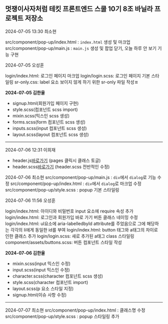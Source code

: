 ## 멋쟁이사자처럼 테킷 프론트엔드 스쿨 10기 8조 바닐라 프로젝트 저장소
2024-07-05 13:30 최소현

src/component/pop-up/index.html : `index.html` 생성 및 마크업
src/component/pop-up/main.js : `main.js` 생성 및 팝업 닫기, 오늘 하루 안 보기 기능 구현



2024-07-05 오성훈

login/index.html: 로그인 페이지 마크업
login/login.scss: 로그인 페이지 기본 스타일링
sr-only.css: label 요소 보이지 않게 하기 위한 sr-only 파일 작성ㅍ

**2024-07-05 김한울**

- signup.html(회원가입 페이지 구현)
- style.scss(컴포넌트 scss import)
- mixin.scss(믹스인 scss 생성)
- forms.scss(form 컴포넌트 scss 생성)
- inputs.scss(input 컴포넌트 scss 생성)
- layout.scss(layout 컴포넌트 scss 생성)

---
2024-07-06 12:31 이희재 

- header.js[바로가기](./src/component/header/header.js) (pages 클릭시 클래스 토글)
- header.scss[바로가기](./src/component/header/header.scc) (header.scss 전반적인 수정)

2024-07-06 최소현
src/component/pop-up/main.js : `div`에서 `dialog`로 기능 수정
src/component/pop-up/index.html : `div`에서 `dialog`로 마크업 수정
src/component/pop-up/style.scss : popup 기본 스타일링


2024-07-06 11:56 오성훈

login/index.html: 아이디와 비밀번호 input 요소에 require 속성 추가
login/index.html: 로그인과 회원가입 바로 가기 버튼 클래스 네이밍 수정
login/index.html: ul요소에 aria-labelledbyId attribute를 주었음으로 그에 해당하는 각각의 li에게 동일한 id를 부여
login/index.html: button 태그와 a태그의 차이로 인한 클래스 추가
login/login.scss: 새로 추가된 a태그 class 스타일링
component/assets/buttons.scss: 버튼 컴포넌트 스타일 작성

**2024-07-06 김한울**

- mixin.scss(input 믹스인 수정)
- input.scss(input 믹스인 수정)
- character.scss(character 컴포넌트 scss 생성)
- style.scss(character 컴포넌트 import)
- layout.scss(p 요소 스타일 지정)
- signup.html(이슈 사항 수정)

---

2024-07-07 최소현
src/component/pop-up/index.html : 클래스명 수정
src/component/pop-up/style.scss : popup 스타일링 추가


